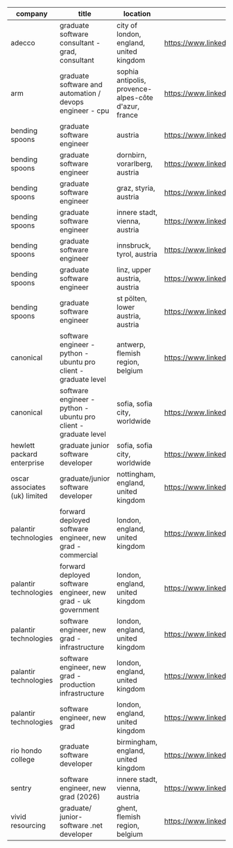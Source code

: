 |company|title|location|link|
|---|---|---|---|
|adecco|graduate software consultant - grad, consultant|city of london, england, united kingdom|https://www.linkedin.com/jobs/view/4277379328|
|arm|graduate software and automation / devops engineer - cpu|sophia antipolis, provence-alpes-côte d'azur, france|https://www.linkedin.com/jobs/view/4258772963|
|bending spoons|graduate software engineer|austria|https://www.linkedin.com/jobs/view/4280340355|
|bending spoons|graduate software engineer|dornbirn, vorarlberg, austria|https://www.linkedin.com/jobs/view/4280341312|
|bending spoons|graduate software engineer|graz, styria, austria|https://www.linkedin.com/jobs/view/4280341304|
|bending spoons|graduate software engineer|innere stadt, vienna, austria|https://www.linkedin.com/jobs/view/4280342260|
|bending spoons|graduate software engineer|innsbruck, tyrol, austria|https://www.linkedin.com/jobs/view/4280341299|
|bending spoons|graduate software engineer|linz, upper austria, austria|https://www.linkedin.com/jobs/view/4280336860|
|bending spoons|graduate software engineer|st pölten, lower austria, austria|https://www.linkedin.com/jobs/view/4280341309|
|canonical|software engineer - python - ubuntu pro client - graduate level|antwerp, flemish region, belgium|https://www.linkedin.com/jobs/view/4233271679|
|canonical|software engineer - python - ubuntu pro client - graduate level|sofia, sofia city, worldwide|https://www.linkedin.com/jobs/view/4233273373|
|hewlett packard enterprise|graduate junior software developer|sofia, sofia city, worldwide|https://www.linkedin.com/jobs/view/4270681468|
|oscar associates (uk) limited|graduate/junior software developer|nottingham, england, united kingdom|https://www.linkedin.com/jobs/view/4281434526|
|palantir technologies|forward deployed software engineer, new grad - commercial|london, england, united kingdom|https://www.linkedin.com/jobs/view/4280355917|
|palantir technologies|forward deployed software engineer, new grad - uk government|london, england, united kingdom|https://www.linkedin.com/jobs/view/4277538770|
|palantir technologies|software engineer, new grad - infrastructure|london, england, united kingdom|https://www.linkedin.com/jobs/view/4277542207|
|palantir technologies|software engineer, new grad - production infrastructure|london, england, united kingdom|https://www.linkedin.com/jobs/view/4277540268|
|palantir technologies|software engineer, new grad|london, england, united kingdom|https://www.linkedin.com/jobs/view/4277536943|
|rio hondo college|graduate software developer|birmingham, england, united kingdom|https://www.linkedin.com/jobs/view/4280499631|
|sentry|software engineer, new grad (2026)|innere stadt, vienna, austria|https://www.linkedin.com/jobs/view/4277565584|
|vivid resourcing|graduate/ junior-  software .net developer|ghent, flemish region, belgium|https://www.linkedin.com/jobs/view/4277614805|